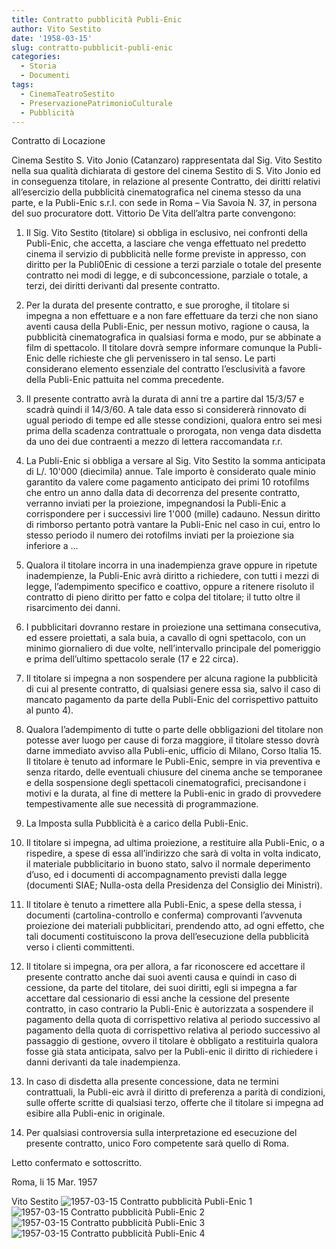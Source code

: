 ```yaml
---
title: Contratto pubblicità Publi-Enic
author: Vito Sestito
date: '1958-03-15'
slug: contratto-pubblicit-publi-enic
categories:
  - Storia
  - Documenti
tags:
  - CinemaTeatroSestito
  - PreservazionePatrimonioCulturale
  - Pubblicità
---
```

Contratto di Locazione

Cinema Sestito S. Vito Jonio (Catanzaro) rappresentata dal Sig. Vito Sestito nella sua qualità dichiarata di gestore del cinema Sestito di S. Vito Jonio ed in conseguenza titolare, in relazione al presente Contratto, dei diritti relativi all’esercizio della pubblicità cinematografica nel cinema stesso da una parte, e la Publi-Enic s.r.l. con sede in Roma – Via Savoia N. 37, in persona del suo procuratore dott. Vittorio De Vita dell’altra parte convengono:

1) Il Sig. Vito Sestito (titolare) si obbliga in esclusivo, nei confronti della Publi-Enic, che accetta, a lasciare che venga effettuato nel predetto cinema il servizio di pubblicità nelle forme previste in appresso, con diritto per la Publi0Enic di cessione a terzi parziale o totale del presente contratto nei modi di legge, e di subconcessione, parziale o totale, a terzi, dei diritti derivanti dal presente contratto.

2) Per la durata del presente contratto, e sue proroghe, il titolare si impegna a non effettuare e a non fare effettuare da terzi che non siano aventi causa della Publi-Enic, per nessun motivo, ragione o causa, la pubblicità cinematografica in qualsiasi forma e modo, pur se abbinate a film di spettacolo. Il titolare dovrà sempre informare comunque la Publi-Enic delle richieste che gli pervenissero in tal senso.
Le parti considerano elemento essenziale del contratto l’esclusività a favore della Publi-Enic pattuita nel comma precedente.

3) Il presente contratto avrà la durata di anni tre a partire dal 15/3/57 e scadrà quindi il 14/3/60. A tale data esso si considererà rinnovato di ugual periodo di tempe ed alle stesse condizioni, qualora entro sei mesi prima della scadenza contrattuale o prorogata, non venga data disdetta da uno dei due contraenti a mezzo di lettera raccomandata r.r.

4)	La Publi-Enic si obbliga a versare al Sig. Vito Sestito la somma anticipata di L/. 10'000 (diecimila) annue. Tale importo è considerato quale minio garantito da valere come pagamento anticipato dei primi 10 rotofilms che entro un anno dalla data di decorrenza del presente contratto, verranno inviati per la proiezione, impegnandosi la Publi-Enic a corrispondere per i successivi lire 1'000 (mille) cadauno.
Nessun diritto di rimborso pertanto potrà vantare la Publi-Enic nel caso in cui, entro lo stesso periodo il numero dei rotofilms inviati per la proiezione sia inferiore a ...

5)	Qualora il titolare incorra in una inadempienza grave oppure in ripetute inadempienze, la Publi-Enic avrà diritto a richiedere, con tutti i mezzi di legge, l’adempimento specifico e coattivo, oppure a ritenere risoluto il contratto di pieno diritto per fatto e colpa del titolare; il tutto oltre il risarcimento dei danni.

6)	I pubblicitari dovranno restare in proiezione una settimana consecutiva, ed essere proiettati, a sala buia, a cavallo di ogni spettacolo, con un minimo giornaliero di due volte, nell’intervallo principale del pomeriggio e prima dell’ultimo spettacolo serale (17 e 22 circa).

7)	Il titolare si impegna a non sospendere per alcuna ragione la pubblicità di cui al presente contratto, di qualsiasi genere essa sia, salvo il caso di mancato pagamento da parte della Publi-Enic del corrispettivo pattuito al punto 4).

8)	Qualora l’adempimento di tutte o parte delle obbligazioni del titolare non potesse aver luogo per cause di forza maggiore, il titolare stesso dovrà darne immediato avviso alla Publi-enic, ufficio di Milano, Corso Italia 15.
Il titolare è tenuto ad informare le Publi-Enic, sempre in via preventiva e senza ritardo, delle eventuali chiusure del cinema anche se temporanee e della sospensione degli spettacoli cinematografici, precisandone i motivi e la durata, al fine di mettere la Publi-enic in grado di provvedere tempestivamente alle sue necessità di programmazione.

9)	La Imposta sulla Pubblicità è a carico della Publi-Enic.

10)	Il titolare si impegna, ad ultima proiezione, a restituire alla Publi-Enic, o a rispedire, a spese di essa all’indirizzo che sarà di volta in volta indicato, il materiale pubblicitario in buono stato, salvo il normale deperimento d’uso, ed i documenti di accompagnamento previsti dalla legge (documenti SIAE; Nulla-osta della Presidenza del Consiglio dei Ministri).

11)	Il titolare è tenuto a rimettere alla Publi-Enic, a spese della stessa, i documenti (cartolina-controllo e conferma) comprovanti l’avvenuta proiezione dei materiali pubblicitari, prendendo atto, ad ogni effetto, che tali documenti costituiscono la prova dell’esecuzione della pubblicità verso i clienti committenti.

12)	Il titolare si impegna, ora per allora, a far riconoscere ed accettare il presente contratto anche dai suoi aventi causa e quindi in caso di cessione, da parte del titolare, dei suoi diritti, egli si impegna a far accettare dal cessionario di essi anche la cessione del presente contratto, in caso contrario la Publi-Enic è autorizzata a sospendere il pagamento della quota di corrispettivo relativa al periodo successivo al pagamento della quota di corrispettivo relativa al periodo successivo al passaggio di gestione, ovvero il titolare è obbligato a restituirla qualora fosse già stata anticipata, salvo per la Publi-enic il diritto di richiedere i danni derivanti da tale inadempienza.

13)	In caso di disdetta alla presente concessione, data ne termini contrattuali, la Publi-eic avrà il diritto di preferenza a parità di condizioni, sulle offerte scritte di qualsiasi terzo, offerte che il titolare si impegna ad esibire alla Publi-enic in originale.

14)	Per qualsiasi controversia sulla interpretazione ed esecuzione del presente contratto, unico Foro competente sarà quello di Roma.

Letto confermato e sottoscritto.

Roma, li 15 Mar. 1957

Vito Sestito
![1957-03-15 Contratto pubblicità Publi-Enic 1](images/19570315ContrattopubblicitàPubliEnic1.jpg)
![1957-03-15 Contratto pubblicità Publi-Enic 2](images/19570315ContrattopubblicitàPubliEnic2.jpg)
![1957-03-15 Contratto pubblicità Publi-Enic 3](images/19570315ContrattopubblicitàPubliEnic3.jpg)
![1957-03-15 Contratto pubblicità Publi-Enic 4](images/19570315ContrattopubblicitàPubliEnic4.jpg)
